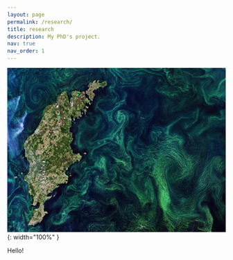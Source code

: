 ```yaml
---
layout: page
permalink: /research/
title: research
description: My PhD's project.
nav: true
nav_order: 1
---
```

![timeline](/assets/img/Baltic_bloom.jpg){: width="100%" }

Hello!




